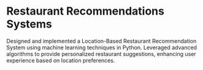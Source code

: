 # Restaurant Recommendations Systems 
Designed and implemented a Location-Based Restaurant Recommendation System using machine learning techniques in Python. Leveraged advanced algorithms to provide personalized restaurant suggestions, enhancing user experience based on location preferences.






